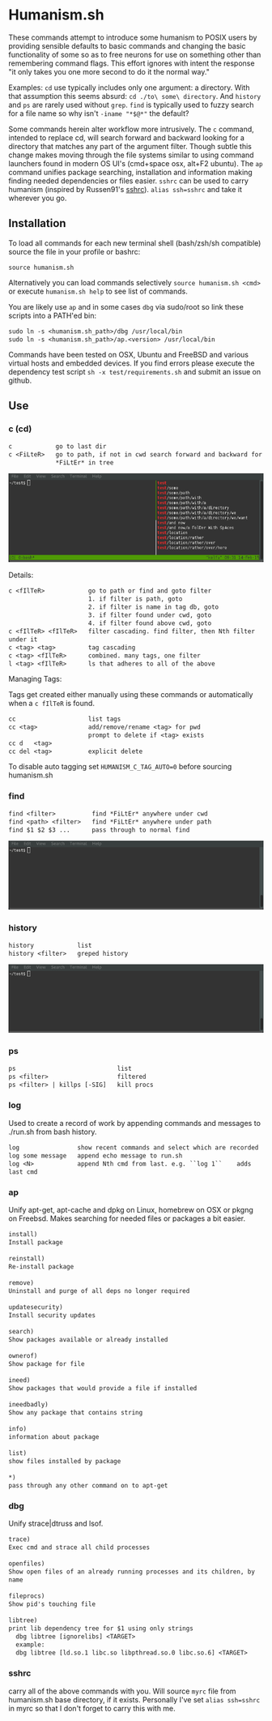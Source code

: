 # Humanism.sh

These commands attempt to introduce some humanism to POSIX users by providing
sensible defaults to basic commands and changing the basic functionality of some
so as to free neurons for use on something other than remembering command flags.
This effort ignores with intent the response "it only takes you one more second
to do it the normal way."

Examples: ``cd`` use typically includes only one argument: a directory. With
that assumption this seems absurd:
``cd ./to\ some\ directory``. And ``history`` and ``ps`` are
rarely used without ``grep``. ``find`` is typically used to fuzzy search for a
file name so why isn't ``-iname "*$@*"`` the default?

Some commands herein alter workflow more intrusively. The ``c`` command,
intended to replace cd, will search forward and backward looking for a directory
that matches any part of the argument filter. Though subtle this change makes
moving through the file systems similar to using command launchers found in
modern OS UI's (cmd+space osx, alt+F2 ubuntu). The ``ap`` command unifies
package searching, installation and information making finding needed
dependencies or files easier. ``sshrc`` can be used to carry humanism
(inspired by Russen91's [sshrc](https://github.com/Russell91/sshrc)).
``alias ssh=sshrc`` and take it wherever you go.

## Installation

To load all commands for each new terminal shell (bash/zsh/sh compatible) source
the file in your profile or bashrc:

    source humanism.sh

Alternatively you can load commands selectively ``source humanism.sh <cmd>``
or execute ``humanism.sh help`` to see list of commands.

You are likely use `ap` and in some cases `dbg` via sudo/root so link these
scripts into a PATH'ed bin:

    sudo ln -s <humanism.sh_path>/dbg /usr/local/bin
    sudo ln -s <humanism.sh_path>/ap.<version> /usr/local/bin

Commands have been tested on OSX, Ubuntu and FreeBSD and various virtual hosts
and embedded devices. If you find errors please execute the dependency test
script ``sh -x test/requirements.sh`` and submit an issue on github.

## Use

### c (cd)

    c            go to last dir
    c <FiLteR>   go to path, if not in cwd search forward and backward for
                 *FiLtEr* in tree

![example c use](/examples/c.gif)

Details:

    c <fIlTeR>            go to path or find and goto filter  
                          1. if filter is path, goto  
                          2. if filter is name in tag db, goto  
                          3. if filter found under cwd, goto  
                          4. if filter found above cwd, goto
    c <fIlTeR> <fIlTeR>   filter cascading. find filter, then Nth filter under it  
    c <tag> <tag>         tag cascading
    c <tag> <fIlTeR>      combined. many tags, one filter  
    l <tag> <fIlTeR>      ls that adheres to all of the above  

Managing Tags:

Tags get created either manually using these commands or automatically when a
``c fIlTeR`` is found.

    cc                    list tags  
    cc <tag>              add/remove/rename <tag> for pwd  
                          prompt to delete if <tag> exists  
    cc d   <tag>  
    cc del <tag>          explicit delete  

To disable auto tagging set ``HUMANISM_C_TAG_AUTO=0`` before sourcing humanism.sh

### find

    find <filter>          find *FiLtEr* anywhere under cwd
    find <path> <filter>   find *FiLtEr* anywhere under path
    find $1 $2 $3 ...      pass through to normal find

![example find use](/examples/find.gif)


### history

    history            list
    history <filter>   greped history

![example history use](/examples/history.gif)

### ps

    ps                            list
    ps <filter>                   filtered
    ps <filter> | killps [-SIG]   kill procs

### log

Used to create a record of work by appending commands and messages to ./run.sh
from bash history.

    log          	   show recent commands and select which are recorded
    log some message   append echo message to run.sh
    log <N>      	   append Nth cmd from last. e.g. ``log 1``    adds last cmd


### ap

Unify apt-get, apt-cache and dpkg on Linux, homebrew on OSX or pkgng on Freebsd.
Makes searching for needed files or packages a bit easier.

    install)  
    Install package

    reinstall)  
    Re-install package

    remove)  
    Uninstall and purge of all deps no longer required

    updatesecurity)  
    Install security updates

    search)  
    Show packages available or already installed

    ownerof)  
    Show package for file

    ineed)  
    Show packages that would provide a file if installed

    ineedbadly)  
    Show any package that contains string

    info)  
    information about package

    list)  
    show files installed by package

    *)  
    pass through any other command on to apt-get

### dbg

Unify strace|dtruss and lsof.

    trace)  
    Exec cmd and strace all child processes

    openfiles)  
    Show open files of an already running processes and its children, by name

    fileprocs)  
    Show pid's touching file

    libtree)  
    print lib dependency tree for $1 using only strings  
      dbg libtree [ignorelibs] <TARGET>  
      example:  
      dbg libtree [ld.so.1 libc.so libpthread.so.0 libc.so.6] <TARGET>  

### sshrc

carry all of the above commands with you. Will source ``myrc`` file from
humanism.sh base directory, if it exists. Personally I've set ``alias ssh=sshrc``
in myrc so that I don't forget to carry this with me.
